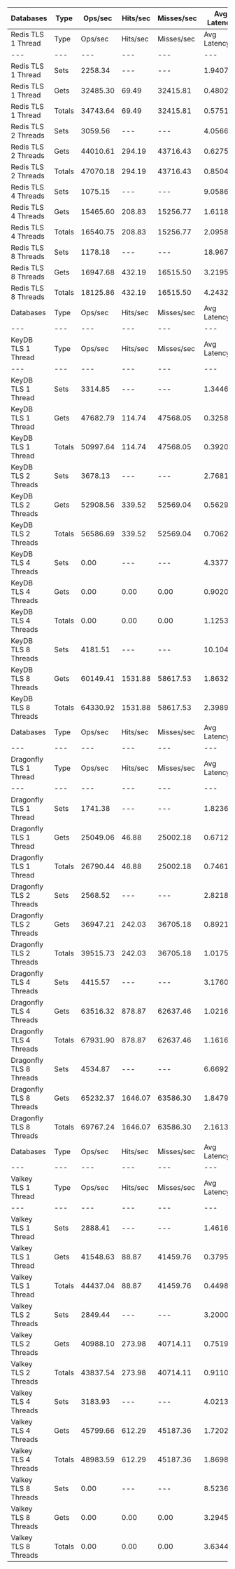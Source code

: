 | Databases | Type | Ops/sec | Hits/sec | Misses/sec | Avg Latency | p50 Latency | p99 Latency | p99.9 Latency | KB/sec |
| --- | --- | --- | --- | --- | --- | --- | --- | --- | --- |
| Redis TLS 1 Thread | Type | Ops/sec | Hits/sec | Misses/sec | Avg Latency | p50 Latency | p99 Latency | p99.9 Latency | KB/sec |
| --- | --- | --- | --- | --- | --- | --- | --- | --- | --- |
Redis TLS 1 Thread | Sets | 2258.34 | --- | --- | 1.94077 | 0.47900 | 26.11100 | 28.67100 | 105.83 |
Redis TLS 1 Thread | Gets | 32485.30 | 69.49 | 32415.81 | 0.48022 | 0.47100 | 0.67100 | 4.67100 | 1205.65 |
Redis TLS 1 Thread | Totals | 34743.64 | 69.49 | 32415.81 | 0.57516 | 0.47100 | 0.75900 | 25.47100 | 1311.49 |
Redis TLS 2 Threads | Sets | 3059.56 | --- | --- | 4.05663 | 0.64700 | 63.23100 | 67.58300 | 143.38 |
Redis TLS 2 Threads | Gets | 44010.61 | 294.19 | 43716.43 | 0.62755 | 0.62300 | 0.87900 | 1.09500 | 1634.30 |
Redis TLS 2 Threads | Totals | 47070.18 | 294.19 | 43716.43 | 0.85044 | 0.62300 | 0.92700 | 58.62300 | 1777.69 |
Redis TLS 4 Threads | Sets | 1075.15 | --- | --- | 9.05867 | 1.58300 | 152.57500 | 162.81500 | 50.39 |
Redis TLS 4 Threads | Gets | 15465.60 | 208.83 | 15256.77 | 1.61183 | 1.60700 | 2.68700 | 3.77500 | 574.84 |
Redis TLS 4 Threads | Totals | 16540.75 | 208.83 | 15256.77 | 2.09587 | 1.59900 | 2.81500 | 145.40700 | 625.23 |
Redis TLS 8 Threads | Sets | 1178.18 | --- | --- | 18.96778 | 2.92700 | 313.34300 | 335.87100 | 55.22 |
Redis TLS 8 Threads | Gets | 16947.68 | 432.19 | 16515.50 | 3.21958 | 3.21500 | 5.56700 | 6.59100 | 630.91 |
Redis TLS 8 Threads | Totals | 18125.86 | 432.19 | 16515.50 | 4.24321 | 3.19900 | 5.66300 | 301.05500 | 686.13 |
| Databases | Type | Ops/sec | Hits/sec | Misses/sec | Avg Latency | p50 Latency | p99 Latency | p99.9 Latency | KB/sec |
| --- | --- | --- | --- | --- | --- | --- | --- | --- | --- |
| KeyDB TLS 1 Thread | Type | Ops/sec | Hits/sec | Misses/sec | Avg Latency | p50 Latency | p99 Latency | p99.9 Latency | KB/sec |
| --- | --- | --- | --- | --- | --- | --- | --- | --- | --- |
KeyDB TLS 1 Thread | Sets | 3314.85 | --- | --- | 1.34466 | 0.36700 | 20.09500 | 29.18300 | 155.35 |
KeyDB TLS 1 Thread | Gets | 47682.79 | 114.74 | 47568.05 | 0.32584 | 0.34300 | 0.59900 | 0.78300 | 1769.75 |
KeyDB TLS 1 Thread | Totals | 50997.64 | 114.74 | 47568.05 | 0.39207 | 0.34300 | 0.61500 | 18.55900 | 1925.10 |
KeyDB TLS 2 Threads | Sets | 3678.13 | --- | --- | 2.76815 | 0.48700 | 45.82300 | 50.68700 | 172.37 |
KeyDB TLS 2 Threads | Gets | 52908.56 | 339.52 | 52569.04 | 0.56293 | 0.47100 | 1.09500 | 1.34300 | 1964.65 |
KeyDB TLS 2 Threads | Totals | 56586.69 | 339.52 | 52569.04 | 0.70627 | 0.47100 | 1.15100 | 41.21500 | 2137.02 |
KeyDB TLS 4 Threads | Sets | 0.00 | --- | --- | 4.33774 | 0.80700 | 88.06300 | 111.61500 | 0.00 |
KeyDB TLS 4 Threads | Gets | 0.00 | 0.00 | 0.00 | 0.90204 | 0.79100 | 3.03900 | 3.85500 | 0.00 |
KeyDB TLS 4 Threads | Totals | 0.00 | 0.00 | 0.00 | 1.12536 | 0.79100 | 3.50300 | 68.09500 | 0.00 |
KeyDB TLS 8 Threads | Sets | 4181.51 | --- | --- | 10.10474 | 1.87100 | 166.91100 | 188.41500 | 195.97 |
KeyDB TLS 8 Threads | Gets | 60149.41 | 1531.88 | 58617.53 | 1.86323 | 1.77500 | 4.41500 | 6.46300 | 2239.17 |
KeyDB TLS 8 Threads | Totals | 64330.92 | 1531.88 | 58617.53 | 2.39893 | 1.78300 | 5.02300 | 157.69500 | 2435.15 |
| Databases | Type | Ops/sec | Hits/sec | Misses/sec | Avg Latency | p50 Latency | p99 Latency | p99.9 Latency | KB/sec |
| --- | --- | --- | --- | --- | --- | --- | --- | --- | --- |
| Dragonfly TLS 1 Thread | Type | Ops/sec | Hits/sec | Misses/sec | Avg Latency | p50 Latency | p99 Latency | p99.9 Latency | KB/sec |
| --- | --- | --- | --- | --- | --- | --- | --- | --- | --- |
Dragonfly TLS 1 Thread | Sets | 1741.38 | --- | --- | 1.82360 | 0.72700 | 24.83100 | 30.71900 | 81.61 |
Dragonfly TLS 1 Thread | Gets | 25049.06 | 46.88 | 25002.18 | 0.67121 | 0.69500 | 1.83100 | 2.28700 | 929.63 |
Dragonfly TLS 1 Thread | Totals | 26790.44 | 46.88 | 25002.18 | 0.74611 | 0.69500 | 1.90300 | 23.55100 | 1011.24 |
Dragonfly TLS 2 Threads | Sets | 2568.52 | --- | --- | 2.82182 | 0.86300 | 40.95900 | 52.47900 | 120.37 |
Dragonfly TLS 2 Threads | Gets | 36947.21 | 242.03 | 36705.18 | 0.89216 | 0.78300 | 2.81500 | 3.35900 | 1371.99 |
Dragonfly TLS 2 Threads | Totals | 39515.73 | 242.03 | 36705.18 | 1.01759 | 0.79100 | 3.07100 | 38.14300 | 1492.36 |
Dragonfly TLS 4 Threads | Sets | 4415.57 | --- | --- | 3.17600 | 1.04700 | 52.47900 | 67.07100 | 206.95 |
Dragonfly TLS 4 Threads | Gets | 63516.32 | 878.87 | 62637.46 | 1.02165 | 0.99100 | 3.10300 | 7.71100 | 2360.92 |
Dragonfly TLS 4 Threads | Totals | 67931.90 | 878.87 | 62637.46 | 1.16168 | 0.99100 | 3.58300 | 48.38300 | 2567.87 |
Dragonfly TLS 8 Threads | Sets | 4534.87 | --- | --- | 6.66928 | 1.78300 | 114.17500 | 145.40700 | 212.53 |
Dragonfly TLS 8 Threads | Gets | 65232.37 | 1646.07 | 63586.30 | 1.84798 | 1.67900 | 5.85500 | 12.86300 | 2428.32 |
Dragonfly TLS 8 Threads | Totals | 69767.24 | 1646.07 | 63586.30 | 2.16136 | 1.68700 | 6.81500 | 103.93500 | 2640.85 |
| Databases | Type | Ops/sec | Hits/sec | Misses/sec | Avg Latency | p50 Latency | p99 Latency | p99.9 Latency | KB/sec |
| --- | --- | --- | --- | --- | --- | --- | --- | --- | --- |
| Valkey TLS 1 Thread | Type | Ops/sec | Hits/sec | Misses/sec | Avg Latency | p50 Latency | p99 Latency | p99.9 Latency | KB/sec |
| --- | --- | --- | --- | --- | --- | --- | --- | --- | --- |
Valkey TLS 1 Thread | Sets | 2888.41 | --- | --- | 1.46168 | 0.35900 | 23.55100 | 26.49500 | 135.36 |
Valkey TLS 1 Thread | Gets | 41548.63 | 88.87 | 41459.76 | 0.37953 | 0.35900 | 0.59900 | 0.67100 | 1542.03 |
Valkey TLS 1 Thread | Totals | 44437.04 | 88.87 | 41459.76 | 0.44987 | 0.35900 | 0.63100 | 22.14300 | 1677.39 |
Valkey TLS 2 Threads | Sets | 2849.44 | --- | --- | 3.20009 | 0.75900 | 54.78300 | 58.36700 | 133.54 |
Valkey TLS 2 Threads | Gets | 40988.10 | 273.98 | 40714.11 | 0.75195 | 0.75100 | 0.99900 | 2.30300 | 1522.06 |
Valkey TLS 2 Threads | Totals | 43837.54 | 273.98 | 40714.11 | 0.91108 | 0.75100 | 1.16700 | 50.68700 | 1655.60 |
Valkey TLS 4 Threads | Sets | 3183.93 | --- | --- | 4.02137 | 1.60700 | 66.04700 | 77.31100 | 149.23 |
Valkey TLS 4 Threads | Gets | 45799.66 | 612.29 | 45187.36 | 1.72025 | 1.61500 | 4.28700 | 4.76700 | 1702.28 |
Valkey TLS 4 Threads | Totals | 48983.59 | 612.29 | 45187.36 | 1.86983 | 1.61500 | 4.41500 | 59.13500 | 1851.51 |
Valkey TLS 8 Threads | Sets | 0.00 | --- | --- | 8.52360 | 3.16700 | 150.52700 | 175.10300 | 0.00 |
Valkey TLS 8 Threads | Gets | 0.00 | 0.00 | 0.00 | 3.29453 | 3.16700 | 5.53500 | 7.90300 | 0.00 |
Valkey TLS 8 Threads | Totals | 0.00 | 0.00 | 0.00 | 3.63442 | 3.16700 | 5.69500 | 134.14300 | 0.00 |
